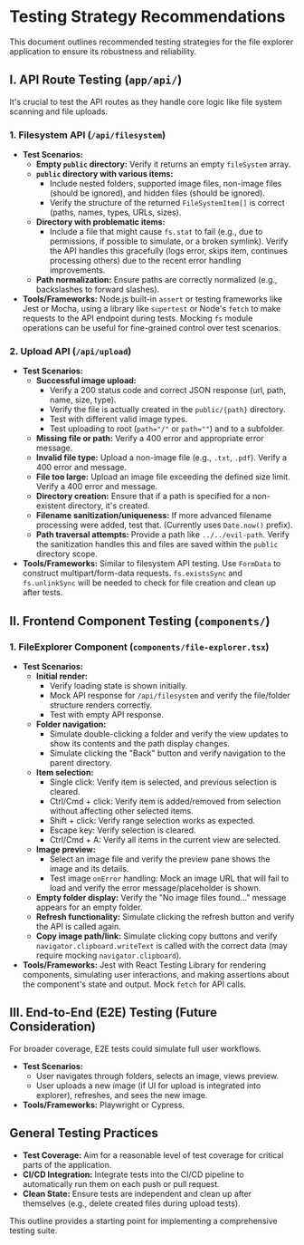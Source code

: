 # Testing Strategy Recommendations

This document outlines recommended testing strategies for the file explorer application to ensure its robustness and reliability.

## I. API Route Testing (`app/api/`)

It's crucial to test the API routes as they handle core logic like file system scanning and file uploads.

### 1. Filesystem API (`/api/filesystem`)

*   **Test Scenarios:**
    *   **Empty `public` directory:** Verify it returns an empty `fileSystem` array.
    *   **`public` directory with various items:**
        *   Include nested folders, supported image files, non-image files (should be ignored), and hidden files (should be ignored).
        *   Verify the structure of the returned `FileSystemItem[]` is correct (paths, names, types, URLs, sizes).
    *   **Directory with problematic items:**
        *   Include a file that might cause `fs.stat` to fail (e.g., due to permissions, if possible to simulate, or a broken symlink). Verify the API handles this gracefully (logs error, skips item, continues processing others) due to the recent error handling improvements.
    *   **Path normalization:** Ensure paths are correctly normalized (e.g., backslashes to forward slashes).
*   **Tools/Frameworks:** Node.js built-in `assert` or testing frameworks like Jest or Mocha, using a library like `supertest` or Node's `fetch` to make requests to the API endpoint during tests. Mocking `fs` module operations can be useful for fine-grained control over test scenarios.

### 2. Upload API (`/api/upload`)

*   **Test Scenarios:**
    *   **Successful image upload:**
        *   Verify a 200 status code and correct JSON response (url, path, name, size, type).
        *   Verify the file is actually created in the `public/{path}` directory.
        *   Test with different valid image types.
        *   Test uploading to root (`path="/"` or `path=""`) and to a subfolder.
    *   **Missing file or path:** Verify a 400 error and appropriate error message.
    *   **Invalid file type:** Upload a non-image file (e.g., `.txt`, `.pdf`). Verify a 400 error and message.
    *   **File too large:** Upload an image file exceeding the defined size limit. Verify a 400 error and message.
    *   **Directory creation:** Ensure that if a path is specified for a non-existent directory, it's created.
    *   **Filename sanitization/uniqueness:** If more advanced filename processing were added, test that. (Currently uses `Date.now()` prefix).
    *   **Path traversal attempts:** Provide a path like `../../evil-path`. Verify the sanitization handles this and files are saved within the `public` directory scope.
*   **Tools/Frameworks:** Similar to filesystem API testing. Use `FormData` to construct multipart/form-data requests. `fs.existsSync` and `fs.unlinkSync` will be needed to check for file creation and clean up after tests.

## II. Frontend Component Testing (`components/`)

### 1. FileExplorer Component (`components/file-explorer.tsx`)

*   **Test Scenarios:**
    *   **Initial render:**
        *   Verify loading state is shown initially.
        *   Mock API response for `/api/filesystem` and verify the file/folder structure renders correctly.
        *   Test with empty API response.
    *   **Folder navigation:**
        *   Simulate double-clicking a folder and verify the view updates to show its contents and the path display changes.
        *   Simulate clicking the "Back" button and verify navigation to the parent directory.
    *   **Item selection:**
        *   Single click: Verify item is selected, and previous selection is cleared.
        *   Ctrl/Cmd + click: Verify item is added/removed from selection without affecting other selected items.
        *   Shift + click: Verify range selection works as expected.
        *   Escape key: Verify selection is cleared.
        *   Ctrl/Cmd + A: Verify all items in the current view are selected.
    *   **Image preview:**
        *   Select an image file and verify the preview pane shows the image and its details.
        *   Test image `onError` handling: Mock an image URL that will fail to load and verify the error message/placeholder is shown.
    *   **Empty folder display:** Verify the "No image files found..." message appears for an empty folder.
    *   **Refresh functionality:** Simulate clicking the refresh button and verify the API is called again.
    *   **Copy image path/link:** Simulate clicking copy buttons and verify `navigator.clipboard.writeText` is called with the correct data (may require mocking `navigator.clipboard`).
*   **Tools/Frameworks:** Jest with React Testing Library for rendering components, simulating user interactions, and making assertions about the component's state and output. Mock `fetch` for API calls.

## III. End-to-End (E2E) Testing (Future Consideration)

For broader coverage, E2E tests could simulate full user workflows.

*   **Test Scenarios:**
    *   User navigates through folders, selects an image, views preview.
    *   User uploads a new image (if UI for upload is integrated into explorer), refreshes, and sees the new image.
*   **Tools/Frameworks:** Playwright or Cypress.

## General Testing Practices

*   **Test Coverage:** Aim for a reasonable level of test coverage for critical parts of the application.
*   **CI/CD Integration:** Integrate tests into the CI/CD pipeline to automatically run them on each push or pull request.
*   **Clean State:** Ensure tests are independent and clean up after themselves (e.g., delete created files during upload tests).

This outline provides a starting point for implementing a comprehensive testing suite.

